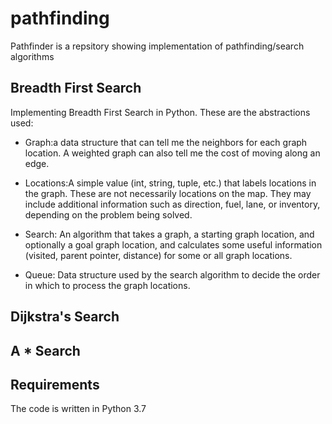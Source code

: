 # pathfinding
Pathfinder is a repsitory showing implementation of pathfinding/search algorithms

## Breadth First Search
Implementing Breadth First Search in Python.
These are the abstractions used:

* Graph:a data structure that can tell me the neighbors for each graph location. A weighted graph can
also tell me the cost of moving along an edge.

* Locations:A simple value (int, string, tuple, etc.) that labels locations in the graph. These are 
not necessarily locations on the map. They may include additional information such as direction, 
fuel, lane, or inventory, depending on the problem being solved.

* Search: An algorithm that takes a graph, a starting graph location, and optionally a goal graph 
location, and calculates some useful information (visited, parent pointer, distance) for some or
all graph locations.

* Queue: Data structure used by the search algorithm to decide the order in which to process the 
graph locations.


## Dijkstra's Search


## A * Search



## Requirements

The code is written in Python 3.7